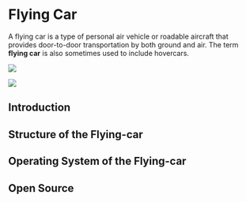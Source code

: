 # Flying Car
A flying car is a type of personal air vehicle or roadable aircraft that provides door-to-door transportation by both ground and air. The term **flying car** is also sometimes used to include hovercars.

![](https://lh5.googleusercontent.com/pr_gQw-IwRY55_re_Sdoolbrdvilve2j4xdwf_nxd6XLqIk9L9lQJ6bmQZpFlp778t4z_6ztgGAaHRoRMVPQmyuyh3G6GaB9qFXyAAORsg_0Yuv3ia2M9Lgv)

![](https://i2.wp.com/tech-time24.com/wp-content/uploads/2018/03/Cora-4.jpg)

## Introduction
## Structure of the Flying-car
## Operating System of the Flying-car
## Open Source
